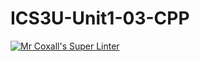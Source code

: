 # ICS3U-Unit1-03-CPP

[![Mr Coxall's Super Linter](https://github.com/lucas-debruyn/ICS3U-Unit1-03-CPP/workflows/Mr%20Coxall's%20Super%20Linter/badge.svg)](https://github.com/lucas-debruyn/ICS3U-Unit1-03-CPP/actions/)
